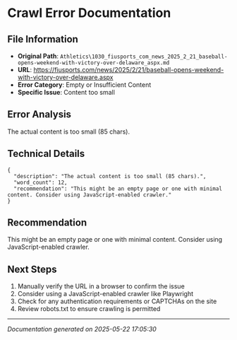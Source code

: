 # Crawl Error Documentation

## File Information
- **Original Path**: `Athletics\1030_fiusports_com_news_2025_2_21_baseball-opens-weekend-with-victory-over-delaware_aspx.md`
- **URL**: https://fiusports.com/news/2025/2/21/baseball-opens-weekend-with-victory-over-delaware.aspx
- **Error Category**: Empty or Insufficient Content
- **Specific Issue**: Content too small

## Error Analysis
The actual content is too small (85 chars).

## Technical Details
```
{
  "description": "The actual content is too small (85 chars).",
  "word_count": 12,
  "recommendation": "This might be an empty page or one with minimal content. Consider using JavaScript-enabled crawler."
}
```

## Recommendation
This might be an empty page or one with minimal content. Consider using JavaScript-enabled crawler.

## Next Steps
1. Manually verify the URL in a browser to confirm the issue
2. Consider using a JavaScript-enabled crawler like Playwright
3. Check for any authentication requirements or CAPTCHAs on the site
4. Review robots.txt to ensure crawling is permitted

---
*Documentation generated on 2025-05-22 17:05:30*
